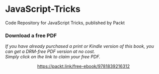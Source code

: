 # JavaScript-Tricks
Code Repository for JavaScript Tricks, published by Packt
### Download a free PDF

 <i>If you have already purchased a print or Kindle version of this book, you can get a DRM-free PDF version at no cost.<br>Simply click on the link to claim your free PDF.</i>
<p align="center"> <a href="https://packt.link/free-ebook/9781839216312">https://packt.link/free-ebook/9781839216312 </a> </p>